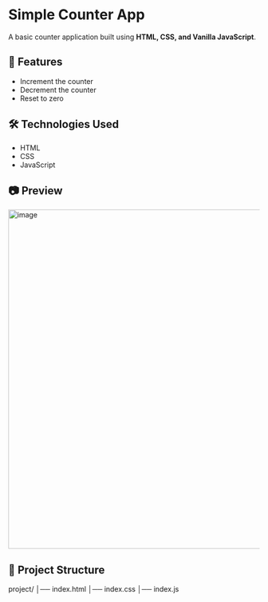# Simple Counter App

A basic counter application built using **HTML, CSS, and Vanilla JavaScript**.

## 🚀 Features

- Increment the counter
- Decrement the counter
- Reset to zero

## 🛠️ Technologies Used

- HTML
- CSS
- JavaScript

## 📷 Preview 

<img width="903" height="679" alt="image" src="https://github.com/user-attachments/assets/28733fca-c05a-4c25-9616-c71a90c07fb4" />


## 📂 Project Structure
project/
│── index.html
│── index.css
│── index.js
